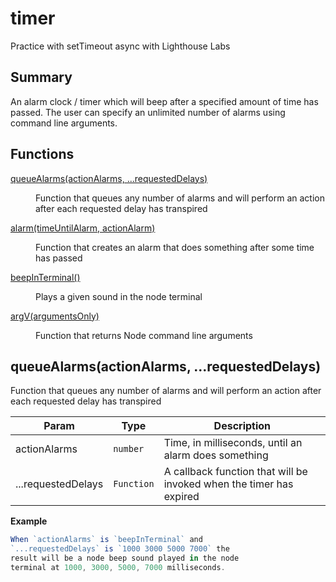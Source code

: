 # timer
Practice with setTimeout async with Lighthouse Labs


## Summary
An alarm clock / timer which will beep after a specified amount of time has passed. The user can specify an unlimited number of alarms using command line arguments.


## Functions

<dl>
<dt><a href="#queueAlarms">queueAlarms(actionAlarms, ...requestedDelays)</a></dt>
<dd><p>Function that queues any number of alarms and will perform an action after each requested delay has transpired</p>
</dd>

<dl>
<dt><a href="#alarm">alarm(timeUntilAlarm, actionAlarm)</a></dt>
<dd><p>Function that creates an alarm that does something after some time has passed</p>
</dd>

<dl>
<dt><a href="#beepInTerminal">beepInTerminal()</a></dt>
<dd><p>Plays a given sound in the node terminal</p>
</dd>

<dl>
<dt><a href="#argV">argV(argumentsOnly)</a></dt>
<dd><p>Function that returns Node command line arguments</p>
</dd>


<a name="queueAlarms"></a>

## queueAlarms(actionAlarms, ...requestedDelays)
Function that queues any number of alarms and will perform an action after each requested delay has transpired 

| Param | Type | Description |
| --- | --- | --- |
| actionAlarms | <code>number</code> | Time, in milliseconds, until an alarm does something |
| ...requestedDelays | <code>Function</code> | A callback function that will be invoked when the timer has expired |

**Example**  
```js
When `actionAlarms` is `beepInTerminal` and
`...requestedDelays` is `1000 3000 5000 7000` the
result will be a node beep sound played in the node
terminal at 1000, 3000, 5000, 7000 milliseconds.
```